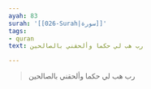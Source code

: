 ```yaml
---
ayah: 83
surah: '[[026-Surah|سورة]]'
tags:
- quran
text: رب هب لي حكما وألحقني بالصالحين

---
```

> رب هب لي حكما وألحقني بالصالحين
